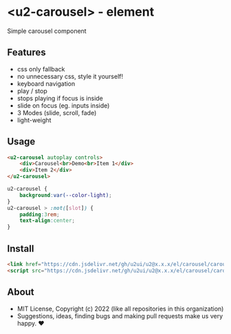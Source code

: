 # &lt;u2-carousel&gt; - element
Simple carousel component

## Features

- css only fallback
- no unnecessary css, style it yourself!
- keyboard navigation
- play / stop
- stops playing if focus is inside
- slide on focus (eg. inputs inside)
- 3 Modes (slide, scroll, fade)
- light-weight

## Usage

```html
<u2-carousel autoplay controls>
    <div>Carousel<br>Demo<br>Item 1</div>
    <div>Item 2</div>
</u2-carousel>
```

```css
u2-carousel {
    background:var(--color-light);
}
u2-carousel > :not([slot]) {
    padding:3rem;
    text-align:center;
}
```

## Install

```html
<link href="https://cdn.jsdelivr.net/gh/u2ui/u2@x.x.x/el/carousel/carousel.min.css" rel=stylesheet>
<script src="https://cdn.jsdelivr.net/gh/u2ui/u2@x.x.x/el/carousel/carousel.min.js" type=module async></script>
```

## About

- MIT License, Copyright (c) 2022 <u2> (like all repositories in this organization) <br>
- Suggestions, ideas, finding bugs and making pull requests make us very happy. ♥

